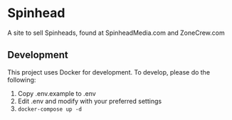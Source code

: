 # Spinhead
A site to sell Spinheads, found at SpinheadMedia.com and ZoneCrew.com

## Development
This project uses Docker for development.  To develop, please do the following:
1. Copy .env.example to .env
2. Edit .env and modify with your preferred settings
3. ```docker-compose up -d```
